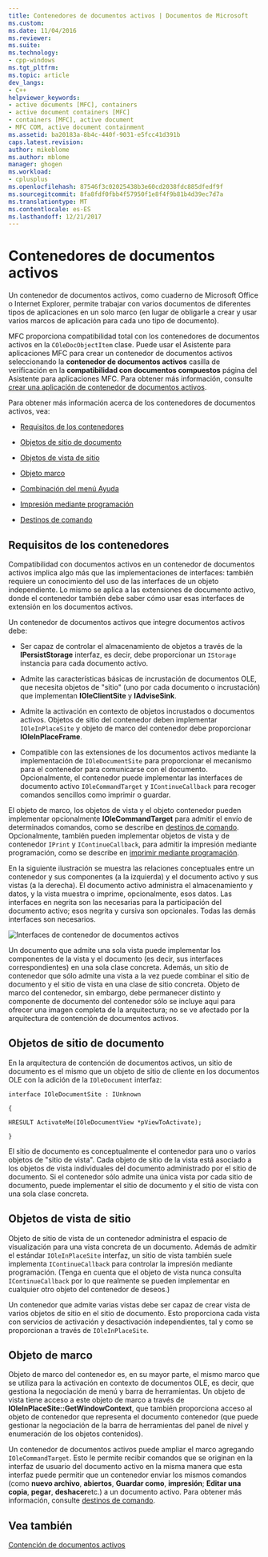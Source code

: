 ```yaml
---
title: Contenedores de documentos activos | Documentos de Microsoft
ms.custom: 
ms.date: 11/04/2016
ms.reviewer: 
ms.suite: 
ms.technology:
- cpp-windows
ms.tgt_pltfrm: 
ms.topic: article
dev_langs:
- C++
helpviewer_keywords:
- active documents [MFC], containers
- active document containers [MFC]
- containers [MFC], active document
- MFC COM, active document containment
ms.assetid: ba20183a-8b4c-440f-9031-e5fcc41d391b
caps.latest.revision: 
author: mikeblome
ms.author: mblome
manager: ghogen
ms.workload:
- cplusplus
ms.openlocfilehash: 87546f3c02025438b3e60cd2038fdc885dfedf9f
ms.sourcegitcommit: 8fa8fdf0fbb4f57950f1e8f4f9b81b4d39ec7d7a
ms.translationtype: MT
ms.contentlocale: es-ES
ms.lasthandoff: 12/21/2017
---
```

# <a name="active-document-containers"></a>Contenedores de documentos activos
Un contenedor de documentos activos, como cuaderno de Microsoft Office o Internet Explorer, permite trabajar con varios documentos de diferentes tipos de aplicaciones en un solo marco (en lugar de obligarle a crear y usar varios marcos de aplicación para cada uno tipo de documento).  
  
 MFC proporciona compatibilidad total con los contenedores de documentos activos en la `COleDocObjectItem` clase. Puede usar el Asistente para aplicaciones MFC para crear un contenedor de documentos activos seleccionando la **contenedor de documentos activos** casilla de verificación en la **compatibilidad con documentos compuestos** página del Asistente para aplicaciones MFC. Para obtener más información, consulte [crear una aplicación de contenedor de documentos activos](../mfc/creating-an-active-document-container-application.md).  
  
 Para obtener más información acerca de los contenedores de documentos activos, vea:  
  
-   [Requisitos de los contenedores](#container_requirements)  
  
-   [Objetos de sitio de documento](#document_site_objects)  
  
-   [Objetos de vista de sitio](#view_site_objects)  
  
-   [Objeto marco](#frame_object)  
  
-   [Combinación del menú Ayuda](../mfc/help-menu-merging.md)  
  
-   [Impresión mediante programación](../mfc/programmatic-printing.md)  
  
-   [Destinos de comando](../mfc/message-handling-and-command-targets.md)  
  
##  <a name="container_requirements"></a>Requisitos de los contenedores  
 Compatibilidad con documentos activos en un contenedor de documentos activos implica algo más que las implementaciones de interfaces: también requiere un conocimiento del uso de las interfaces de un objeto independiente. Lo mismo se aplica a las extensiones de documento activo, donde el contenedor también debe saber cómo usar esas interfaces de extensión en los documentos activos.  
  
 Un contenedor de documentos activos que integre documentos activos debe:  
  
-   Ser capaz de controlar el almacenamiento de objetos a través de la **IPersistStorage** interfaz, es decir, debe proporcionar un `IStorage` instancia para cada documento activo.  
  
-   Admite las características básicas de incrustación de documentos OLE, que necesita objetos de "sitio" (uno por cada documento o incrustación) que implementan **IOleClientSite** y **IAdviseSink**.  
  
-   Admite la activación en contexto de objetos incrustados o documentos activos. Objetos de sitio del contenedor deben implementar `IOleInPlaceSite` y objeto de marco del contenedor debe proporcionar **IOleInPlaceFrame**.  
  
-   Compatible con las extensiones de los documentos activos mediante la implementación de `IOleDocumentSite` para proporcionar el mecanismo para el contenedor para comunicarse con el documento. Opcionalmente, el contenedor puede implementar las interfaces de documento activo `IOleCommandTarget` y `IContinueCallback` para recoger comandos sencillos como imprimir o guardar.  
  
 El objeto de marco, los objetos de vista y el objeto contenedor pueden implementar opcionalmente **IOleCommandTarget** para admitir el envío de determinados comandos, como se describe en [destinos de comando](../mfc/message-handling-and-command-targets.md). Opcionalmente, también pueden implementar objetos de vista y de contenedor `IPrint` y `IContinueCallback`, para admitir la impresión mediante programación, como se describe en [imprimir mediante programación](../mfc/programmatic-printing.md).  
  
 En la siguiente ilustración se muestra las relaciones conceptuales entre un contenedor y sus componentes (a la izquierda) y el documento activo y sus vistas (a la derecha). El documento activo administra el almacenamiento y datos, y la vista muestra o imprime, opcionalmente, esos datos. Las interfaces en negrita son las necesarias para la participación del documento activo; esos negrita y cursiva son opcionales. Todas las demás interfaces son necesarios.  
  
 ![Interfaces de contenedor de documentos activos](../mfc/media/vc37gj1.gif "vc37gj1")  
  
 Un documento que admite una sola vista puede implementar los componentes de la vista y el documento (es decir, sus interfaces correspondientes) en una sola clase concreta. Además, un sitio de contenedor que sólo admite una vista a la vez puede combinar el sitio de documento y el sitio de vista en una clase de sitio concreta. Objeto de marco del contenedor, sin embargo, debe permanecer distinto y componente de documento del contenedor sólo se incluye aquí para ofrecer una imagen completa de la arquitectura; no se ve afectado por la arquitectura de contención de documentos activos.  
  
##  <a name="document_site_objects"></a>Objetos de sitio de documento  
 En la arquitectura de contención de documentos activos, un sitio de documento es el mismo que un objeto de sitio de cliente en los documentos OLE con la adición de la `IOleDocument` interfaz:  
  
 `interface IOleDocumentSite : IUnknown`  
  
 `{`  
  
 `HRESULT ActivateMe(IOleDocumentView *pViewToActivate);`  
  
 `}`  
  
 El sitio de documento es conceptualmente el contenedor para uno o varios objetos de "sitio de vista". Cada objeto de sitio de la vista está asociado a los objetos de vista individuales del documento administrado por el sitio de documento. Si el contenedor sólo admite una única vista por cada sitio de documento, puede implementar el sitio de documento y el sitio de vista con una sola clase concreta.  
  
##  <a name="view_site_objects"></a>Objetos de vista de sitio  
 Objeto de sitio de vista de un contenedor administra el espacio de visualización para una vista concreta de un documento. Además de admitir el estándar `IOleInPlaceSite` interfaz, un sitio de vista también suele implementa `IContinueCallback` para controlar la impresión mediante programación. (Tenga en cuenta que el objeto de vista nunca consulta `IContinueCallback` por lo que realmente se pueden implementar en cualquier otro objeto del contenedor de deseos.)  
  
 Un contenedor que admite varias vistas debe ser capaz de crear vista de varios objetos de sitio en el sitio de documento. Esto proporciona cada vista con servicios de activación y desactivación independientes, tal y como se proporcionan a través de `IOleInPlaceSite`.  
  
##  <a name="frame_object"></a>Objeto de marco  
 Objeto de marco del contenedor es, en su mayor parte, el mismo marco que se utiliza para la activación en contexto de documentos OLE, es decir, que gestiona la negociación de menú y barra de herramientas. Un objeto de vista tiene acceso a este objeto de marco a través de **IOleInPlaceSite::GetWindowContext**, que también proporciona acceso al objeto de contenedor que representa el documento contenedor (que puede gestionar la negociación de la barra de herramientas del panel de nivel y enumeración de los objetos contenidos).  
  
 Un contenedor de documentos activos puede ampliar el marco agregando `IOleCommandTarget`. Esto le permite recibir comandos que se originan en la interfaz de usuario del documento activo en la misma manera que esta interfaz puede permitir que un contenedor enviar los mismos comandos (como **nuevo archivo**, **abiertos**,  **Guardar como**, **impresión**; **Editar una copia**, **pegar**, **deshacer**etc.) a un documento activo. Para obtener más información, consulte [destinos de comando](../mfc/message-handling-and-command-targets.md).  
  
## <a name="see-also"></a>Vea también  
 [Contención de documentos activos](../mfc/active-document-containment.md)

